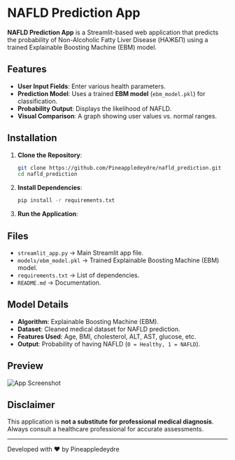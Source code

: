 # NAFLD Prediction App

**NAFLD Prediction App** is a Streamlit-based web application that predicts the probability of Non-Alcoholic Fatty Liver Disease (НАЖБП) using a trained Explainable Boosting Machine (EBM) model.

## Features
- **User Input Fields**: Enter various health parameters.
- **Prediction Model**: Uses a trained **EBM model** (`ebm_model.pkl`) for classification.
- **Probability Output**: Displays the likelihood of NAFLD.
- **Visual Comparison**: A graph showing user values vs. normal ranges.

## Installation

1. **Clone the Repository**:
   ```bash
   git clone https://github.com/Pineappledeydre/nafld_prediction.git
   cd nafld_prediction
   ```

2. **Install Dependencies**:
   ```bash
   pip install -r requirements.txt
   ```

3. **Run the Application**:


## Files
- `streamlit_app.py` → Main Streamlit app file.
- `models/ebm_model.pkl` → Trained Explainable Boosting Machine (EBM) model.
- `requirements.txt` → List of dependencies.
- `README.md` → Documentation.

## Model Details
- **Algorithm**: Explainable Boosting Machine (EBM).
- **Dataset**: Cleaned medical dataset for NAFLD prediction.
- **Features Used**: Age, BMI, cholesterol, ALT, AST, glucose, etc.
- **Output**: Probability of having NAFLD (`0 = Healthy, 1 = NAFLD`).

## Preview
![App Screenshot](screenshot.png)

## Disclaimer
This application is **not a substitute for professional medical diagnosis**. Always consult a healthcare professional for accurate assessments.

---
Developed with ❤️ by Pineappledeydre
